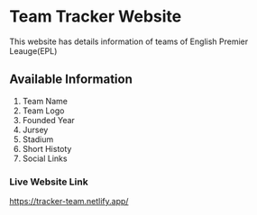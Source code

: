 # Team Tracker Website

This website has details information of teams of English Premier Leauge(EPL)

## Available Information

1. Team Name
2. Team Logo
3. Founded Year
4. Jursey
5. Stadium
6. Short Histoty
7. Social Links

### Live Website Link

https://tracker-team.netlify.app/

